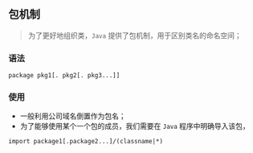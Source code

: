 ## 包机制
> 为了更好地组织类，`Java` 提供了包机制，用于区别类名的命名空间；

### 语法
```
package pkg1[. pkg2[. pkg3...]]
```

### 使用
* 一般利用公司域名倒置作为包名；
* 为了能够使用某个一个包的成员，我们需要在 `Java` 程序中明确导入该包，
```
import package1[.package2...]/(classname|*)
```

